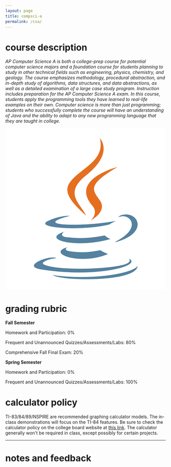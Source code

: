 ```yaml
---
layout: page
title: compsci-a
permalink: /csa/
---
```


# course description

<i>AP Computer Science A is both a college-prep course for potential computer science majors and a foundation course for students planning to study in other technical fields such as engineering, physics, chemistry, and geology. The course emphasizes methodology, procedural abstraction, and in-depth study of algorithms, data structures, and data abstractions, as well as a detailed examination of a large case study program. Instruction includes preparation for the AP Computer Science A exam. In this course, students apply the programming tools they have learned to real-life examples on their own. Computer science is more than just programming; students who successfully complete the course will have an understanding of Java and the ability to adapt to any new programming language that they are taught in college. </i>

<p align="center"> <img src="/d-img/csa.png"></p>

# grading rubric

<b>Fall Semester</b>

Homework and Participation: 0%

Frequent and Unannounced Quizzes/Assessments/Labs: 80%

Comprehensive Fall Final Exam: 20%

<b>Spring Semester</b>

Homework and Participation: 0%

Frequent and Unannounced Quizzes/Assessments/Labs: 100%

# calculator policy

TI-83/84/89/NSPIRE are recommended graphing calculator models. The in-class demonstrations will focus on the TI-84 features. Be sure to check the calculator policy on the college board website at <a href="https://apstudents.collegeboard.org/exam-policies-guidelines/calculator-policies" target="_blank">this link</a>. The calculator generally won't be required in class, except possibly for certain projects.

---

# notes and feedback

<!--  <iframe width="100%" height="2000" style="border: none;" src="https://apteacher.github.io/d-ca-html/csa.html"></iframe> -->

